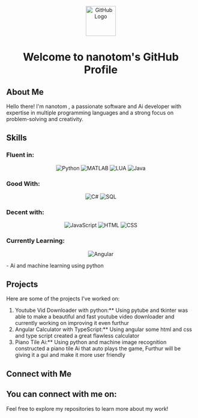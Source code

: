 <!--### Hi there 👋

<!--![<Badge Name>](https://img.shields.io/badge/<Badge Text>-<Background Color>?style=for-the-badge&logo=<Icon Name>&logoColor=<Logo Color>) -->
<!--![github](https://img.shields.io/badge/GitHub-000000?style=for-the-badge&logo=GitHub&logoColor=white)
![Python](https://img.shields.io/badge/Python-3776AB?style=for-the-badge&logo=python&logoColor=white)-->

<!-- Header -->
<p align="center">
   <img src="https://github.githubassets.com/images/modules/logos_page/GitHub-Mark.png" alt="GitHub Logo" width="80" height="80">
</p>
<h1 align="center">Welcome to nanotom's GitHub Profile</h1>

## About Me

Hello there! I'm nanotom , a passionate software and Ai developer with expertise in multiple programming languages and a strong focus on problem-solving and creativity.

## Skills

### Fluent in:
<p align="center">
  <img src="https://img.icons8.com/color/48/000000/python.png" alt="Python">
  <img src="https://img.icons8.com/fluency/48/000000/matlab.png" alt="MATLAB">
  <img src="https://img.icons8.com/color/48/000000/lua-programming.png" alt="LUA">
  <img src="https://img.icons8.com/color/48/000000/java-coffee-cup-logo.png" alt="Java">
</p>

### Good With:
<p align="center">
   <img src="https://img.icons8.com/color/48/000000/c-sharp-logo.png" alt="C#">
  <img src="https://img.icons8.com/color/48/000000/sql.png" alt="SQL">
</p>

### Decent with:
<p align="center">
  <img src="https://img.icons8.com/color/48/000000/javascript.png" alt="JavaScript">
  <img src="https://img.icons8.com/color/48/000000/html-5.png" alt="HTML">
  <img src="https://img.icons8.com/color/48/000000/css3.png" alt="CSS">
</p>

### Currently Learning:
<p align="center">
  <img src="https://img.icons8.com/color/48/000000/angularjs.png" alt="Angular">
</p>
   - Ai and machine learning using python



## Projects

Here are some of the projects I've worked on:

1. Youtube Vid Downloader with python:** Using pytube and tkinter was able to make a beautiful and fast youtube video downloader and currently working on improving it even furthur
2. Angular Calculator with TypeScript:** Using angular some html and css and type script created a great flawless calculator
3. Piano Tile Ai:** Using python and machine image recognition constructed a piano tile Ai that auto plays the game, Furthur will be giving it a gui and make it more user friendly

## Connect with Me

You can connect with me on:
- 

Feel free to explore my repositories to learn more about my work!








<!--
**NanoTom/NanoTom** is a ✨ _special_ ✨ repository because its `README.md` (this file) appears on your GitHub profile.

Here are some ideas to get you started:

- 🔭 I’m currently working on ...
- 🌱 I’m currently learning ...
- 👯 I’m looking to collaborate on ...
- 🤔 I’m looking for help with ...
- 💬 Ask me about ...
- 📫 How to reach me: ...
- 😄 Pronouns: ...
- ⚡ Fun fact: ...
-->
